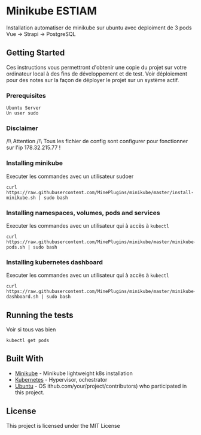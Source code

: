 # Minikube ESTIAM

Installation automatiser de minikube sur ubuntu avec deploiment de 3 pods Vue -> Strapi -> PostgreSQL

## Getting Started

Ces instructions vous permettront d'obtenir une copie du projet sur votre ordinateur local à des fins de développement et de test. Voir déploiement pour des notes sur la façon de déployer le projet sur un système actif.

### Prerequisites

```
Ubuntu Server
Un user sudo
```

### Disclaimer

/!\ Attention /!\ Tous les fichier de config sont configurer pour fonctionner sur l'ip 178.32.215.77 !

### Installing minikube

Executer les commandes avec un utilisateur sudoer

```
curl https://raw.githubusercontent.com/MinePlugins/minikube/master/install-minikube.sh | sudo bash
```

### Installing namespaces, volumes, pods and services

Executer les commandes avec un utilisateur qui à accès à ```kubectl```

```
curl https://raw.githubusercontent.com/MinePlugins/minikube/master/minikube-pods.sh | sudo bash
```

### Installing kubernetes dashboard

Executer les commandes avec un utilisateur qui à accès à ```kubectl```

```
curl https://raw.githubusercontent.com/MinePlugins/minikube/master/minikube-dashboard.sh | sudo bash
```

## Running the tests

Voir si tous vas bien

```
kubectl get pods
```

## Built With

* [Minikube](https://kubernetes.io/fr/docs/tasks/tools/install-minikube/) - Minikube lightweight k8s installation
* [Kubernetes](https://kubernetes.io/) - Hypervisor, ochestrator
* [Ubuntu](https://ubuntu.com/download) - OS
ithub.com/your/project/contributors) who participated in this project.

## License

This project is licensed under the MIT License
